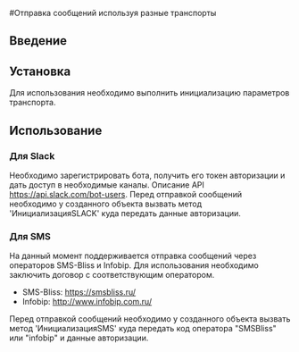 ﻿#Отправка сообщений используя разные транспорты

## Введение

## Установка
Для использования необходимо выполнить инициализацию параметров транспорта.

## Использование

### Для Slack
Необходимо зарегистрировать бота, получить его токен авторизации и дать доступ в необходимые каналы.
Описание API https://api.slack.com/bot-users.
Перед отправкой сообщений необходимо у созданного объекта вызвать метод 'ИнициализацияSLACK' куда передать данные авторизации.

### Для SMS
На данный момент поддерживается отправка сообщений через операторов SMS-Bliss и Infobip. 
Для использования необходимо заключить договор с соответствующим оператором.
 - SMS-Bliss: https://smsbliss.ru/
 - Infobip: http://www.infobip.com.ru/

Перед отправкой сообщений необходимо у созданного объекта вызвать метод 'ИнициализацияSMS' куда передать код оператора "SMSBliss" или "infobip" и данные авторизации.
